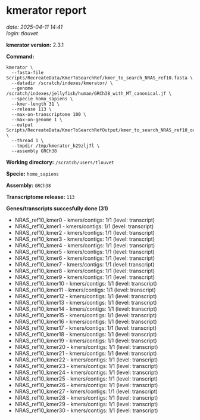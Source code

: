 # kmerator report
*date: 2025-04-11 14:41*  
*login: tlouvet*

**kmerator version:** 2.3.1

**Command:**

```
kmerator \
  --fasta-file Scripts/RecreateData/KmerToSearchRef/kmer_to_search_NRAS_ref10.fasta \
  --datadir /scratch/indexes/kmerator/ \
  --genome /scratch/indexes/jellyfish/human/GRCh38_with_MT_canonical.jf \
  --specie homo_sapiens \
  --kmer-length 31 \
  --release 113 \
  --max-on-transcriptome 100 \
  --max-on-genome 1 \
  --output Scripts/RecreateData/KmerToSearchRefOutput/kmer_to_search_NRAS_ref10_output \
  --thread 1 \
  --tmpdir /tmp/kmerator_h29zlj7l \
  --assembly GRCh38
```

**Working directory:** `/scratch/users/tlouvet`

**Specie:** `homo_sapiens`

**Assembly:** `GRCh38`

**Transcriptome release:** `113`

**Genes/transcripts succesfully done (31)**

- NRAS_ref10_kmer0 - kmers/contigs: 1/1 (level: transcript)
- NRAS_ref10_kmer1 - kmers/contigs: 1/1 (level: transcript)
- NRAS_ref10_kmer2 - kmers/contigs: 1/1 (level: transcript)
- NRAS_ref10_kmer3 - kmers/contigs: 1/1 (level: transcript)
- NRAS_ref10_kmer4 - kmers/contigs: 1/1 (level: transcript)
- NRAS_ref10_kmer5 - kmers/contigs: 1/1 (level: transcript)
- NRAS_ref10_kmer6 - kmers/contigs: 1/1 (level: transcript)
- NRAS_ref10_kmer7 - kmers/contigs: 1/1 (level: transcript)
- NRAS_ref10_kmer8 - kmers/contigs: 1/1 (level: transcript)
- NRAS_ref10_kmer9 - kmers/contigs: 1/1 (level: transcript)
- NRAS_ref10_kmer10 - kmers/contigs: 1/1 (level: transcript)
- NRAS_ref10_kmer11 - kmers/contigs: 1/1 (level: transcript)
- NRAS_ref10_kmer12 - kmers/contigs: 1/1 (level: transcript)
- NRAS_ref10_kmer13 - kmers/contigs: 1/1 (level: transcript)
- NRAS_ref10_kmer14 - kmers/contigs: 1/1 (level: transcript)
- NRAS_ref10_kmer15 - kmers/contigs: 1/1 (level: transcript)
- NRAS_ref10_kmer16 - kmers/contigs: 1/1 (level: transcript)
- NRAS_ref10_kmer17 - kmers/contigs: 1/1 (level: transcript)
- NRAS_ref10_kmer18 - kmers/contigs: 1/1 (level: transcript)
- NRAS_ref10_kmer19 - kmers/contigs: 1/1 (level: transcript)
- NRAS_ref10_kmer20 - kmers/contigs: 1/1 (level: transcript)
- NRAS_ref10_kmer21 - kmers/contigs: 1/1 (level: transcript)
- NRAS_ref10_kmer22 - kmers/contigs: 1/1 (level: transcript)
- NRAS_ref10_kmer23 - kmers/contigs: 1/1 (level: transcript)
- NRAS_ref10_kmer24 - kmers/contigs: 1/1 (level: transcript)
- NRAS_ref10_kmer25 - kmers/contigs: 1/1 (level: transcript)
- NRAS_ref10_kmer26 - kmers/contigs: 1/1 (level: transcript)
- NRAS_ref10_kmer27 - kmers/contigs: 1/1 (level: transcript)
- NRAS_ref10_kmer28 - kmers/contigs: 1/1 (level: transcript)
- NRAS_ref10_kmer29 - kmers/contigs: 1/1 (level: transcript)
- NRAS_ref10_kmer30 - kmers/contigs: 1/1 (level: transcript)
